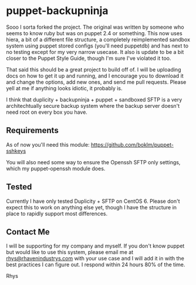 # puppet-backupninja

Sooo I sorta forked the project. The original was written by someone who seems to know ruby
but was on puppet 2.4 or something. This now uses hiera, a bit of a different file structure,
a completely reimplemented sandbox system using puppet stored configs (you'll need puppetdb)
and has next to no testing except for my very narrow usecase. It also is update to be a bit
closer to the Puppet Style Guide, though I'm sure I've violated it too.

That said this should be a great project to build off of. I will be uploading docs on how to get it up
and running, and I encourage you to download it and change the options, add new ones, and send 
me pull requests. Please yell at me if anything looks idiotic, it probably is. 

I think that  duplicity + backupninja + puppet + sandboxed SFTP is a very architechtually secure 
backup system where the backup server doesn't need root on every box you have. 

## Requirements
As of now you'll need this module:
https://github.com/boklm/puppet-sshkeys

You will also need some way to ensure the Openssh SFTP only settings, which my puppet-openssh
module does. 

## Tested

Currently I have only tested Duplicity + SFTP on CentOS 6. Please don't expect this to work on anything
else yet, though I have the structure in place to rapidly support most differences.

## Contact Me
I will be supporting for my company and myself. If you don't know puppet but would like to use
this system, please email me at rhys@rhavenindustrys.com with your use case and I will add it in
with the best practices I can figure out. I respond within 24 hours 80% of the time.  

Rhys

